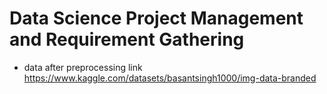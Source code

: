 # Data Science Project Management and Requirement Gathering
- data after preprocessing link https://www.kaggle.com/datasets/basantsingh1000/img-data-branded
